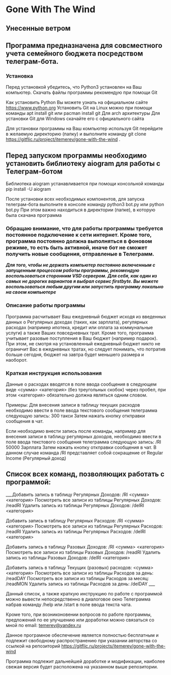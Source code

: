 # Gone With The Wind
## Унесенные ветром

Программа предназначена для совсместного учета семейного бюджета посредством телеграм-бота.
----

### Установка
Перед установкой убедитесь, что Python3 установлен на Ваш компьютер.
Скачать файлы программы рекомендую при помощи Git

Как установить Python Вы можете узнать на официальном сайте https://www.python.org
Установить Git на Linux можно при помощи команды
apt install git
или
pacman install git Для arch архитектуры
Для установки Git для Windows скачайте его с официального сайта

Для установки программы на Ваш компьютер используя Git перейдите в желаемую директорию (папку) и выполните команду
git clone https://gitflic.ru/project/itemerev/gone-with-the-wind .

## Перед запуском программы необходимо установить библиотеку aiogram для работы с Телеграм-ботом
Библиотека aiogram устанавливается при помощи консольной команды
pip install -U aiogram

После установки всех необходимых компонентов, для запуска телеграм-бота выполните в консоле команду
python3 bot.py
или
python bot.py
При этом важно находиться в директории (папке), в которую была скачана программа

### Обращаю внимание, что для работы программы требуется постоянное подключение к сети интернет. Кроме того, программа постоянно должна выполняться в фоновом режиме, то есть быть активной, иначе бот не сможет получить новые сообщения, отправленые в Телеграмм.

___Для того, чтобы не держать компьютер постоянно включенным с запущенным процессом работы программы, рекомендую воспользоваться сторонним VSD сервером. Для себя, как один из самых не дорогих вариантов я выбрал сервис firstbyte. Вы можете воспользоваться любым другим или запустить программу локально на своем компьютере___

### Описание работы программы

Программа расчитывает Ваш ежедневный бюджет исходя из введенных данных о Регулярных доходах (таких, как зарплата), регулярных расходах (например ипотека, кредит или оплата за коммунальные услуги) а также Ваших повседневных трат. Кроме того, программа учитывает разовые поступления в Ваш бюджет (например подарок).
При этом, не смотря на установленный ежедневный бюджет никто не ограничит Вас в ежедневных тратах, но следует понимать, что потратив больше сегодня, бюджет на завтра будет меньшего размера и наоборот.

### Краткая инструкция использования

Данные о расходах вводятся в поле ввода сообщения в следующем виде <сумма> <категория> (без треугольных скобок) через пробел, при этом <категория> обязательно должна являться одним словом.

Примеры:
Для внесения записи в таблицу текущих расходов необходимо ввести в поле ввода текстового сообщения телеграмма следующую запись:
300 такси
Затем нажать кнопку откправки сообщения в чат.

Если необходимо внести запись после команды, например для внесения записи в таблицу регулярных доходов, необходимо ввести в поле ввода текстового сообщения телеграмма следующую запись:
/RI 50000 Зарплата
Затем нажать кнопку откправки сообщения в чат.
В данном случае команда /RI представляет собой сокращение от Regular Income (Регулярный доход)

## Список всех команд, позволяющих работать с программой:

___Добавить запись в таблицу Регулярных Доходов: /RI <сумма> <категория>
Посмотреть все записи из таблицы Регулярных Доходов: /readRI
Удалить запись из таблицы Регулярных Доходов: /delRI <категория>

Добавить запись в таблицу Регулярных Расходов: /RI <сумма> <категория>
Посмотреть все записи из таблицы Регулярных Расходов: /readRI
Удалить запись из таблицы Регулярных Расходов: /delRI <категория>

Добавить запись в таблицу Разовых Доходов: /RI <сумма> <категория>
Посмотреть все записи из таблицы Разовых Доходов: /readRI
Удалить запись из таблицы Разовых Доходов: /delRI <категория>

Добавить запись в таблицу Текущих (разовых) расходов: <сумма> <категория>
Посмотреть все записи из таблицы Расходов за день: /readDAY
Посмотреть все записи из таблицы Расходов за месяц: /readMON
Удалить запись из таблицы Расходов за день: /delDAY <id>___

Данный список, а также краткую инструкцию по работе с программой можно вывести непосредственно в диалоговое окно Телеграмма набрав команду /help или /start в поле ввода текста чата.

Кроме того, при возниконовении вопросов по работе программы, предложений по ее улучшению или доработки можно связаться со мной по email: temerev@yandex.ru

Данное програмное обеспечение является полностью бесплатным и подлежит свободному распространению при указании авторства со ссылкой на репозиторий https://gitflic.ru/projects/itemerev/gone-with-the-wind

Программа подлежит дальнейшей доработке и модификации, наиболее свежая версия будет расположена на указанном выше репозитории.

